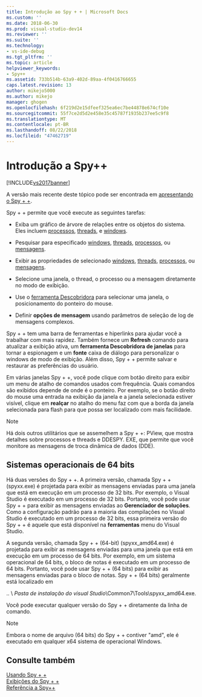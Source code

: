 ```yaml
---
title: Introdução ao Spy + + | Microsoft Docs
ms.custom: ''
ms.date: 2018-06-30
ms.prod: visual-studio-dev14
ms.reviewer: ''
ms.suite: ''
ms.technology:
- vs-ide-debug
ms.tgt_pltfrm: ''
ms.topic: article
helpviewer_keywords:
- Spy++
ms.assetid: 733b514b-63a9-402d-89aa-4f0416766655
caps.latest.revision: 13
author: mikejo5000
ms.author: mikejo
manager: ghogen
ms.openlocfilehash: 6f219d2e15dfeef325ea6ec7be44878e674cf10e
ms.sourcegitcommit: 55f7ce2d5d2e458e35c45787f1935b237ee5c9f8
ms.translationtype: MT
ms.contentlocale: pt-BR
ms.lasthandoff: 08/22/2018
ms.locfileid: "47462719"
---
```

# <a name="introducing-spy"></a>Introdução a Spy++
[!INCLUDE[vs2017banner](../includes/vs2017banner.md)]

A versão mais recente deste tópico pode ser encontrada em [apresentando o Spy + +](https://docs.microsoft.com/visualstudio/debugger/introducing-spy-increment).  
  
Spy + + permite que você execute as seguintes tarefas:  
  
-   Exiba um gráfico de árvore de relações entre os objetos do sistema. Eles incluem [processos](../debugger/processes-view.md), [threads](../debugger/threads-view.md), e [windows](../debugger/windows-view.md).  
  
-   Pesquisar para especificado [windows](../debugger/how-to-search-for-a-window-in-windows-view.md), [threads](../debugger/how-to-search-for-a-thread-in-threads-view.md), [processos](../debugger/how-to-search-for-a-process-in-processes-view.md), ou [mensagens](../debugger/how-to-search-for-a-message-in-messages-view.md).  
  
-   Exibir as propriedades de selecionado [windows](../debugger/how-to-display-window-properties.md), [threads](../debugger/how-to-display-thread-properties.md), [processos](../debugger/how-to-display-process-properties.md), ou [mensagens](../debugger/how-to-display-message-properties.md).  
  
-   Selecione uma janela, o thread, o processo ou a mensagem diretamente no modo de exibição.  
  
-   Use o [ferramenta Descobridora](../debugger/how-to-use-the-finder-tool.md) para selecionar uma janela, o posicionamento do ponteiro do mouse.  
  
-   Definir **opções de mensagem** usando parâmetros de seleção de log de mensagens complexos.  
  
 Spy + + tem uma barra de ferramentas e hiperlinks para ajudar você a trabalhar com mais rapidez. Também fornece um **Refresh** comando para atualizar a exibição ativa, um **ferramenta Descobridora de janelas** para tornar a espionagem e um **fonte** caixa de diálogo para personalizar o windows de modo de exibição. Além disso, Spy + + permite salvar e restaurar as preferências do usuário.  
  
 Em várias janelas Spy + +, você pode clique com botão direito para exibir um menu de atalho de comandos usados com frequência. Quais comandos são exibidos depende de onde é o ponteiro. Por exemplo, se o botão direito do mouse uma entrada na exibição da janela e a janela selecionada estiver visível, clique em **realçar** no atalho do menu faz com que a borda da janela selecionada para flash para que possa ser localizado com mais facilidade.  
  
> [!NOTE]
>  Há dois outros utilitários que se assemelhem a Spy + +: PView, que mostra detalhes sobre processos e threads e DDESPY. EXE, que permite que você monitore as mensagens de troca dinâmica de dados (DDE).  
  
## <a name="64-bit-operating-systems"></a>Sistemas operacionais de 64 bits  
 Há duas versões do Spy + +. A primeira versão, chamada Spy + + (spyxx.exe) é projetada para exibir as mensagens enviadas para uma janela que está em execução em um processo de 32 bits. Por exemplo, o Visual Studio é executado em um processo de 32 bits. Portanto, você pode usar Spy + + para exibir as mensagens enviadas ao **Gerenciador de soluções**. Como a configuração padrão para a maioria das compilações no Visual Studio é executado em um processo de 32 bits, essa primeira versão do Spy + + é aquele que está disponível na **ferramentas** menu do Visual Studio.  
  
 A segunda versão, chamada Spy + + (64-bit) (spyxx_amd64.exe) é projetada para exibir as mensagens enviadas para uma janela que está em execução em um processo de 64 bits. Por exemplo, em um sistema operacional de 64 bits, o bloco de notas é executado em um processo de 64 bits. Portanto, você pode usar Spy + + (64 bits) para exibir as mensagens enviadas para o bloco de notas. Spy + + (64 bits) geralmente está localizado em  
  
 .. \\ *Pasta de instalação do visual Studio*\Common7\Tools\spyxx_amd64.exe.  
  
 Você pode executar qualquer versão do Spy + + diretamente da linha de comando.  
  
> [!NOTE]
>  Embora o nome de arquivo (64 bits) do Spy + + contiver "amd", ele é executado em qualquer x64 sistema de operacional Windows.  
  
## <a name="see-also"></a>Consulte também  
 [Usando Spy + +](../debugger/using-spy-increment.md)   
 [Exibições do Spy + +](../debugger/spy-increment-views.md)   
 [Referência a Spy++](../debugger/spy-increment-reference.md)




